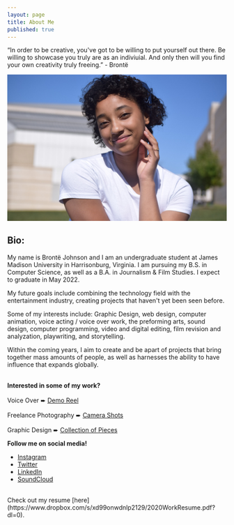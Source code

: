 ```yaml
---
layout: page
title: About Me
published: true
---
```

<head> 

</head>

<p class="message">
  “In order to be creative, you've got to be willing to put yourself out there. Be willing to showcase you truly are as an indiviuial. And only then will you find your own creativity truly freeing.” - Brontë
 </p>

<img src="/AboutMe.jpg" alt="An image of the website author." />

## Bio: 

My name is Brontë Johnson and I am an undergraduate student at James Madison University in Harrisonburg, Virginia. I am pursuing my B.S. in Computer Science, as well as a B.A. in Journalism & Film Studies. I expect to graduate in May 2022.

My future goals include combining the technology field with the entertainment industry, creating projects that haven't yet been seen before. 

Some of my interests include: Graphic Design, web design, computer animation, voice acting / voice over work, the preforming arts, sound design, computer programming, video and digital editing, film revision and analyzation, playwriting, and storytelling.

Within the coming years, I aim to create and be apart of projects that bring together mass amounts of people, as well as harnesses the ability to have influence that expands globally.
<br>
<br>

**Interested in some of my work?**
<br>
<br>
Voice Over  ➨ [Demo Reel](https://www.dropbox.com/sh/maqd7btk9lfqwok/AADCiWLxVVFNZkeR3z8yupjLa?dl=0)
<br>
<br>
Freelance Photography ➨ [Camera Shots](https://www.dropbox.com/sh/maqd7btk9lfqwok/AADCiWLxVVFNZkeR3z8yupjLa?dl=0)
<br>
<br>
Graphic Design ➨ [Collection of Pieces](https://www.dropbox.com/sh/maqd7btk9lfqwok/AADCiWLxVVFNZkeR3z8yupjLa?dl=0)
<br>

**Follow me on social media!**
* [Instagram](https://www.instagram.com/brontejohnson/)
* [Twitter](https://twitter.com/brontejohnson1) 
* [LinkedIn](https://www.linkedin.com/in/brontejohnson)
* [SoundCloud](https://soundcloud.com/brontej)
<br>
Check out my resume [here](https://www.dropbox.com/s/xd99onwdnlp2129/2020WorkResume.pdf?dl=0).
